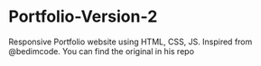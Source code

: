 # Portfolio-Version-2
Responsive Portfolio website using HTML, CSS, JS. Inspired from @bedimcode. You can find the original in his repo
